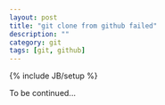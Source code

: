 ```yaml
---
layout: post
title: "git clone from github failed"
description: ""
category: git
tags: [git, github]
---
```

{% include JB/setup %}

To be continued...
